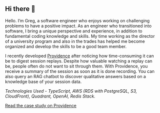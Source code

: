 ## Hi there 👋
Hello. I’m Greg, a software engineer who enjoys working on challenging problems to have a positive impact. As an engineer who transitioned into software, I bring a unique perspective and experience, in addition to fundamental coding knowledge and skills. My time working as the director of a university program and also in the trades has helped me become organized and develop the skills to be a good team member.

I recently developed [Providence](https://providence-replay.github.io/) after noticing how time-consuming it can be to digest session replays. Despite how valuable watching a replay can be, people often do not want to sit through them. With Providence, you receive a summary of the session as soon as it is done recording. You can also query an RAG chatbot to discover qualitative answers based on a knowledge base of your session data.

*Technologies Used - TypeScript, AWS (RDS with PostgreSQL, S3, CloudFront), Quadrant, OpenAI, Redis Stack.*

[Read the case study on Providence]([https://providence-replay.github.io/](https://providence-replay.github.io/background.html))
<!--
**gt-chase/gt-chase** is a ✨ _special_ ✨ repository because its `README.md` (this file) appears on your GitHub profile.

Here are some ideas to get you started:

- 🔭 I’m currently working on ...
- 🌱 I’m currently learning ...
- 👯 I’m looking to collaborate on ...
- 🤔 I’m looking for help with ...
- 💬 Ask me about ...
- 📫 How to reach me: ...
- 😄 Pronouns: ...
- ⚡ Fun fact: ...
-->

